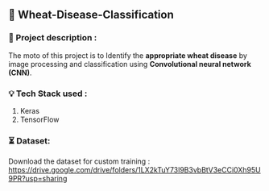 ## :leaves: Wheat-Disease-Classification

### :pushpin: Project description :
The moto of this project is to Identify the **appropriate wheat disease** by image processing and classification using **Convolutional neural network (CNN)**.

### :bulb: Tech Stack used :
1. Keras
2. TensorFlow

### :hourglass_flowing_sand: Dataset:
Download the dataset for custom training : https://drive.google.com/drive/folders/1LX2kTuY73l9B3vbBtV3eCCi0Xh95U9PR?usp=sharing
